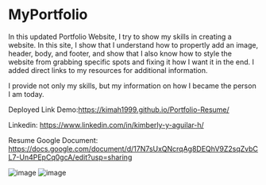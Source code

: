 # MyPortfolio
In this updated Portfolio Website, I try to show my skills in creating a website. In this site, I show that I understand how to propertly add an image, header, body, and footer, and show that I also know how to style the website from grabbing specific spots and fixing it how I want it in the end. I added direct links to my resources for additional information.

I provide not only my skills, but my information on how I became the person I am today. 

Deployed Link Demo:https://kimah1999.github.io/Portfolio-Resume/


Linkedin: https://www.linkedin.com/in/kimberly-y-aguilar-h/

Resume Google Document: https://docs.google.com/document/d/17N7sUxQNcrqAg8DEQhV9Z2sqZvbCL7-Un4PEpCq0gcA/edit?usp=sharing

![image](https://user-images.githubusercontent.com/87666809/152055379-f31cab6a-8f38-4d0c-bd99-4e7422e26b84.png)
![image](https://user-images.githubusercontent.com/87666809/152055553-0b2b1b00-73ab-4c55-ab6e-ad6073570e4b.png)

